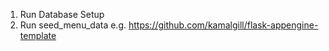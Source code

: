 1. Run Database Setup
2. Run seed_menu_data
e.g. https://github.com/kamalgill/flask-appengine-template